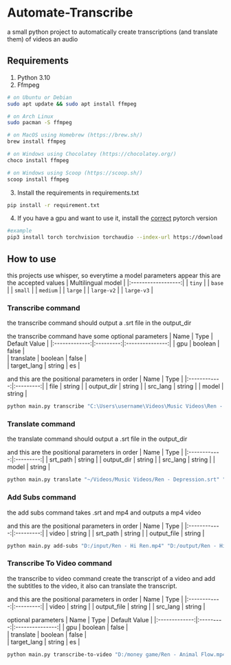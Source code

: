 # Automate-Transcribe

a small python project to automatically create transcriptions (and translate them) of videos an audio 

## Requirements
1. Python 3.10
2. Ffmpeg
```bash
# on Ubuntu or Debian
sudo apt update && sudo apt install ffmpeg

# on Arch Linux
sudo pacman -S ffmpeg

# on MacOS using Homebrew (https://brew.sh/)
brew install ffmpeg

# on Windows using Chocolatey (https://chocolatey.org/)
choco install ffmpeg

# on Windows using Scoop (https://scoop.sh/)
scoop install ffmpeg
```
3. Install the requirements in requirements.txt
```bash
pip install -r requirement.txt
```
4. If you have a gpu and want to use it, install the [correct](https://pytorch.org/get-started/locally/) pytorch version
```bash
#example
pip3 install torch torchvision torchaudio --index-url https://download.pytorch.org/whl/cu121
```

## How to use
this projects use whisper, so everytime a model parameters appear this are the accepted values
| Multilingual model |
|:------------------:|
|       `tiny`       |
|       `base`       |
|      `small`       |
|      `medium`      |
|      `large`       |
|      `large-v2`    |
|      `large-v3`    |

### Transcribe command
the transcribe command should output a .srt file in the output_dir


the transcribe command have some optional parameters
|      Name     |   Type    |  Default Value  |
|:-------------:|:---------:|:---------------:| 
|  gpu          |  boolean  |  false          |    
|  translate    |  boolean  |  false          |   
|  target_lang  |  string   |  es             |

and this are the positional parameters in order
|      Name    |   Type    |
|:------------:|:---------:|
|  file        |  string   |
|  output_dir  |  string   |
|  src_lang    |  string   |
|  model       |  string   |

```bash
python main.py transcribe "C:\Users\username\Videos\Music Videos\Ren - Hi Ren.mp4" "C:\Users\username\Videos\Music Videos" en --model "large-v3" --gpu --translate
```

### Translate command
the translate command should output a .srt file in the output_dir

and this are the positional parameters in order
|      Name    |   Type    |
|:------------:|:---------:|
|  srt_path    |  string   |
|  output_dir  |  string   |
|  src_lang    |  string   |
|  model       |  string   |

```bash
python main.py translate "~/Videos/Music Videos/Ren - Depression.srt" "~/Videos/Music Videos/Ren - Depression es.srt" en es
```

### Add Subs command
the add subs command takes .srt and mp4 and outputs a mp4 video

and this are the positional parameters in order
|      Name    |   Type    |
|:------------:|:---------:|
|  video       |  string   |
|  srt_path    |  string   |
|  output_file |  string   |

```bash
python main.py add-subs "D:/input/Ren - Hi Ren.mp4" "D:/output/Ren - Hi Ren es.srt" "D:/output/Ren - Hi Ren.mp4"
```

### Transcribe To Video command
the transcribe to video command create the transcript of a video and add the subtitles to the video, it also can translate the transcript.

and this are the positional parameters in order
|      Name    |   Type    |
|:------------:|:---------:|
|  video       |  string   |
|  output_file |  string   |
|  src_lang    |  string   |

optional parameters
|      Name     |   Type    |  Default Value  |
|:-------------:|:---------:|:---------------:| 
|  gpu          |  boolean  |  false          |    
|  translate    |  boolean  |  false          |   
|  target_lang  |  string   |  es             |


```bash
python main.py transcribe-to-video "D:/money game/Ren - Animal Flow.mp4" "D:/money game/output/" en --model medium
```
